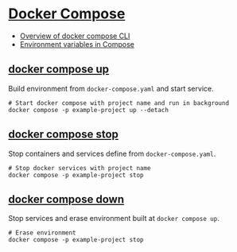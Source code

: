 # [Docker Compose](https://docs.docker.com/compose/)

- [Overview of docker compose CLI](https://docs.docker.com/compose/reference/)
- [Environment variables in Compose](https://docs.docker.com/compose/environment-variables/#using-the---env-file--option)

## [docker compose up](https://docs.docker.com/engine/reference/commandline/compose_up/)

Build environment from `docker-compose.yaml` and start service.

```shell
# Start docker compose with project name and run in background
docker compose -p example-project up --detach
```

## [docker compose stop](https://docs.docker.com/engine/reference/commandline/compose_stop/)

Stop containers and services define from `docker-compose.yaml`.

```shell
# Stop docker services with project name
docker compose -p example-project stop
```

## [docker compose down](https://docs.docker.com/engine/reference/commandline/compose_down/)

Stop services and erase environment built at `docker compose up`.

```shell
# Erase environment
docker compose -p example-project stop
```
